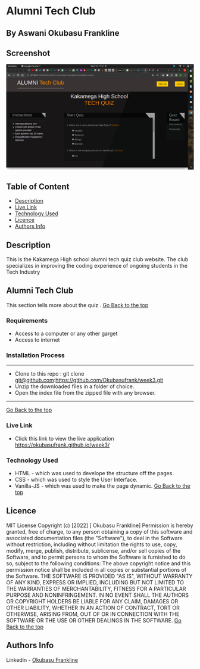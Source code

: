 # Alumni Tech Club
 ## By Aswani Okubasu Frankline
## Screenshot
 ![image](./assets/pics/Screenshot%20from%202022-05-15%2017-13-00.png)
 ## Table of Content
 - [Description](#description)
 - [Live Link](#Live-Link)
 - [Technology  Used](#technology-Used)
 - [Licence](#licence)
 - [Authors Info](#Authors-Info)
 ## Description
 <p>This is the Kakamega High school alumni tech quiz club website. The club specializes in improving the coding experience of ongoing students in the Tech Industry</p>

## Alumni Tech Club
This section tells more about the quiz .
[Go Back to the top](#Screenshot)
 ###  Requirements
 * Access to  a computer or any other garget
 * Access to internet
 ### Installation Process
 ****
* Clone to this repo : git clone git@github.com:https://github.com/Okubasufrank/week3.git
* Unzip the downloaded files in a folder of choice.
* Open the index file from the zipped file with any browser.
 ****
 [Go Back to the top](#Screenshot)
### Live Link
- Click this link to view the live application https://okubasufrank.github.io/week3/

### Technology  Used
* HTML - which was used to develope the structure off the pages.
* CSS - which was used to style the User Interface.
* Vanilla-JS  - which was used to make the page dynamic.
[Go Back to the top](#delani-studio)
## Licence
MIT License
Copyright (c) [2022] [ Okubasu Frankline]
Permission is hereby granted, free of charge, to any person obtaining a copy
of this software and associated documentation files (the "Software"), to deal
in the Software without restriction, including without limitation the rights
to use, copy, modify, merge, publish, distribute, sublicense, and/or sell
copies of the Software, and to permit persons to whom the Software is
furnished to do so, subject to the following conditions:
The above copyright notice and this permission notice shall be included in all
copies or substantial portions of the Software.
THE SOFTWARE IS PROVIDED "AS IS", WITHOUT WARRANTY OF ANY KIND, EXPRESS OR
IMPLIED, INCLUDING BUT NOT LIMITED TO THE WARRANTIES OF MERCHANTABILITY,
FITNESS FOR A PARTICULAR PURPOSE AND NONINFRINGEMENT. IN NO EVENT SHALL THE
AUTHORS OR COPYRIGHT HOLDERS BE LIABLE FOR ANY CLAIM, DAMAGES OR OTHER
LIABILITY, WHETHER IN AN ACTION OF CONTRACT, TORT OR OTHERWISE, ARISING FROM,
OUT OF OR IN CONNECTION WITH THE SOFTWARE OR THE USE OR OTHER DEALINGS IN THE
SOFTWARE.
[Go Back to the top](#Screenshot)
## Authors Info
Linkedin - [Okubasu Frankline](https://www.linkedin.com/in/okubasu-frankline-0051761a0/)
<!-- [Go Back to the top](#delani-studio) -->